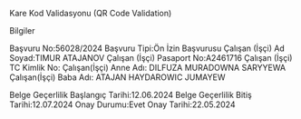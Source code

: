 

Kare Kod Validasyonu (QR Code Validation)

Bilgiler

Başvuru No:56028/2024
Başvuru Tipi:Ön İzin Başvurusu
Çalışan (İşçi) Ad Soyad:TIMUR ATAJANOV
Çalışan (İşçi) Pasaport No:A2461716
Çalışan (İşçi) TC Kimlik No:
Çalışan(İşçi) Anne Adı: DILFUZA MURADOWNA SARYYEWA
Çalışan(İşçi) Baba Adı: ATAJAN HAYDAROWIC JUMAYEW


Belge Geçerlilik Başlangıç Tarihi:12.06.2024
Belge Geçerlilik Bitiş Tarihi:12.07.2024
Onay Durumu:Evet
Onay Tarihi:22.05.2024

